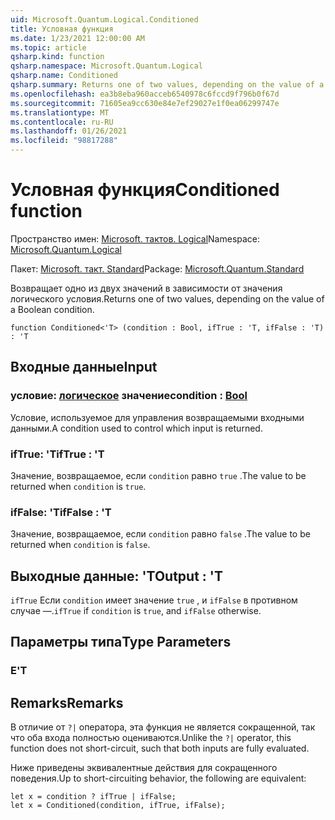 ```yaml
---
uid: Microsoft.Quantum.Logical.Conditioned
title: Условная функция
ms.date: 1/23/2021 12:00:00 AM
ms.topic: article
qsharp.kind: function
qsharp.namespace: Microsoft.Quantum.Logical
qsharp.name: Conditioned
qsharp.summary: Returns one of two values, depending on the value of a Boolean condition.
ms.openlocfilehash: ea3b8eba960acceb6540978c6fccd9f796b0f67d
ms.sourcegitcommit: 71605ea9cc630e84e7ef29027e1f0ea06299747e
ms.translationtype: MT
ms.contentlocale: ru-RU
ms.lasthandoff: 01/26/2021
ms.locfileid: "98817288"
---
```

# <a name="conditioned-function"></a><span data-ttu-id="dff4b-102">Условная функция</span><span class="sxs-lookup"><span data-stu-id="dff4b-102">Conditioned function</span></span>

<span data-ttu-id="dff4b-103">Пространство имен: [Microsoft. тактов. Logical](xref:Microsoft.Quantum.Logical)</span><span class="sxs-lookup"><span data-stu-id="dff4b-103">Namespace: [Microsoft.Quantum.Logical](xref:Microsoft.Quantum.Logical)</span></span>

<span data-ttu-id="dff4b-104">Пакет: [Microsoft. такт. Standard](https://nuget.org/packages/Microsoft.Quantum.Standard)</span><span class="sxs-lookup"><span data-stu-id="dff4b-104">Package: [Microsoft.Quantum.Standard](https://nuget.org/packages/Microsoft.Quantum.Standard)</span></span>


<span data-ttu-id="dff4b-105">Возвращает одно из двух значений в зависимости от значения логического условия.</span><span class="sxs-lookup"><span data-stu-id="dff4b-105">Returns one of two values, depending on the value of a Boolean condition.</span></span>

```qsharp
function Conditioned<'T> (condition : Bool, ifTrue : 'T, ifFalse : 'T) : 'T
```


## <a name="input"></a><span data-ttu-id="dff4b-106">Входные данные</span><span class="sxs-lookup"><span data-stu-id="dff4b-106">Input</span></span>

### <a name="condition--bool"></a><span data-ttu-id="dff4b-107">условие: [логическое](xref:microsoft.quantum.lang-ref.bool) значение</span><span class="sxs-lookup"><span data-stu-id="dff4b-107">condition : [Bool](xref:microsoft.quantum.lang-ref.bool)</span></span>

<span data-ttu-id="dff4b-108">Условие, используемое для управления возвращаемыми входными данными.</span><span class="sxs-lookup"><span data-stu-id="dff4b-108">A condition used to control which input is returned.</span></span>


### <a name="iftrue--t"></a><span data-ttu-id="dff4b-109">ifTrue: 'T</span><span class="sxs-lookup"><span data-stu-id="dff4b-109">ifTrue : 'T</span></span>

<span data-ttu-id="dff4b-110">Значение, возвращаемое, если `condition` равно `true` .</span><span class="sxs-lookup"><span data-stu-id="dff4b-110">The value to be returned when `condition` is `true`.</span></span>


### <a name="iffalse--t"></a><span data-ttu-id="dff4b-111">ifFalse: 'T</span><span class="sxs-lookup"><span data-stu-id="dff4b-111">ifFalse : 'T</span></span>

<span data-ttu-id="dff4b-112">Значение, возвращаемое, если `condition` равно `false` .</span><span class="sxs-lookup"><span data-stu-id="dff4b-112">The value to be returned when `condition` is `false`.</span></span>



## <a name="output--t"></a><span data-ttu-id="dff4b-113">Выходные данные: 'T</span><span class="sxs-lookup"><span data-stu-id="dff4b-113">Output : 'T</span></span>

<span data-ttu-id="dff4b-114">`ifTrue` Если `condition` имеет значение `true` , и `ifFalse` в противном случае —.</span><span class="sxs-lookup"><span data-stu-id="dff4b-114">`ifTrue` if `condition` is `true`, and `ifFalse` otherwise.</span></span>

## <a name="type-parameters"></a><span data-ttu-id="dff4b-115">Параметры типа</span><span class="sxs-lookup"><span data-stu-id="dff4b-115">Type Parameters</span></span>

### <a name="t"></a><span data-ttu-id="dff4b-116">Е</span><span class="sxs-lookup"><span data-stu-id="dff4b-116">'T</span></span>



## <a name="remarks"></a><span data-ttu-id="dff4b-117">Remarks</span><span class="sxs-lookup"><span data-stu-id="dff4b-117">Remarks</span></span>

<span data-ttu-id="dff4b-118">В отличие от `?|` оператора, эта функция не является сокращенной, так что оба входа полностью оцениваются.</span><span class="sxs-lookup"><span data-stu-id="dff4b-118">Unlike the `?|` operator, this function does not short-circuit, such that both inputs are fully evaluated.</span></span>

<span data-ttu-id="dff4b-119">Ниже приведены эквивалентные действия для сокращенного поведения.</span><span class="sxs-lookup"><span data-stu-id="dff4b-119">Up to short-circuiting behavior, the following are equivalent:</span></span>

```qsharp
let x = condition ? ifTrue | ifFalse;
let x = Conditioned(condition, ifTrue, ifFalse);
```